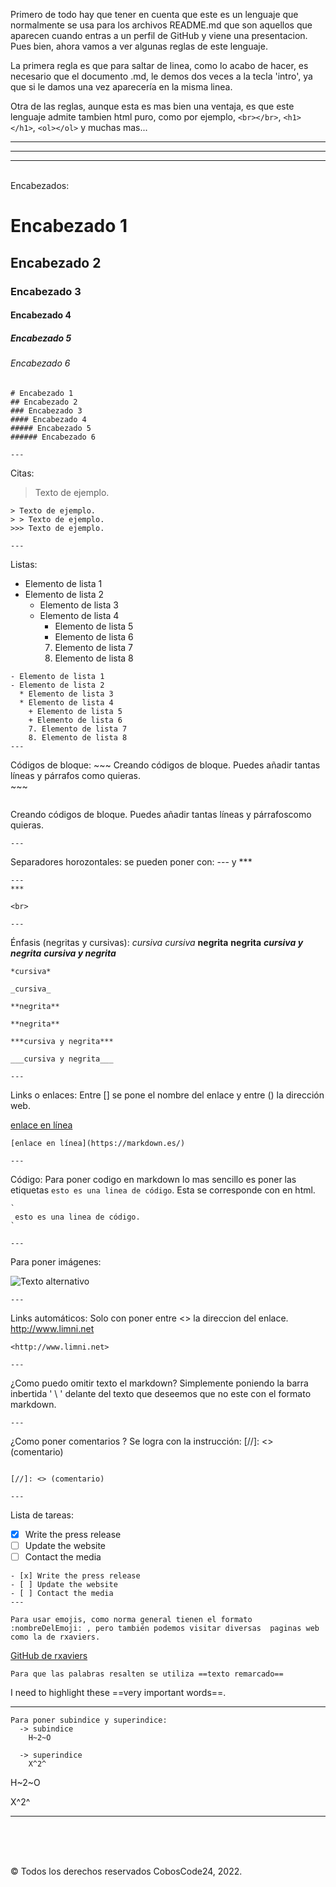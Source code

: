Primero de todo hay que tener en cuenta que este es un lenguaje que normalmente se usa para los archivos README.md que son aquellos que aparecen cuando entras a un perfil de GitHub y viene una presentacion. Pues bien, ahora vamos a ver algunas reglas de este lenguaje.

La primera regla es que para saltar de linea, como lo acabo de hacer, es necesario que el documento .md, le demos dos veces a la tecla 'intro', ya que si le damos una vez aparecería en la misma linea.

Otra de las reglas, aunque esta es mas bien una ventaja, es que este lenguaje admite tambien html puro, como por ejemplo, ``<br></br>``, ``<h1></h1>``, ``<ol></ol>`` y muchas mas...

---
---
---
<br>
Encabezados:

# Encabezado 1
## Encabezado 2
### Encabezado 3
#### Encabezado 4
##### Encabezado 5
###### Encabezado 6
~~~
# Encabezado 1
## Encabezado 2
### Encabezado 3
#### Encabezado 4
##### Encabezado 5
###### Encabezado 6

---

~~~
Citas:

> Texto de ejemplo.
~~~
> Texto de ejemplo.
> > Texto de ejemplo.
>>> Texto de ejemplo.

---

~~~
Listas:
- Elemento de lista 1
- Elemento de lista 2
  * Elemento de lista 3
  * Elemento de lista 4
    + Elemento de lista 5
    + Elemento de lista 6
     7. Elemento de lista 7
     8. Elemento de lista 8
~~~
- Elemento de lista 1
- Elemento de lista 2
  * Elemento de lista 3
  * Elemento de lista 4
    + Elemento de lista 5
    + Elemento de lista 6
    7. Elemento de lista 7
    8. Elemento de lista 8
---
~~~
Códigos de bloque:
    ~~~
    Creando códigos de bloque.
    Puedes añadir tantas líneas y párrafos como quieras.  
    ~~~
~~~
~~~
Creando códigos de bloque.
Puedes añadir tantas líneas y párrafoscomo quieras.  
~~~
---
~~~
Separadores horozontales:
se pueden poner con: --- y ***
~~~
---
***

<br>

---
~~~
Énfasis (negritas y cursivas):
*cursiva*
_cursiva_
**negrita**
**negrita**
***cursiva y negrita***
___cursiva y negrita___
~~~
*cursiva*

_cursiva_

**negrita**

**negrita**

***cursiva y negrita***

___cursiva y negrita___

---
~~~
Links o enlaces:
Entre [] se pone el nombre del enlace y entre () la dirección web.

[enlace en línea](https://markdown.es/)
~~~
[enlace en línea](https://markdown.es/)

---
~~~
Código:
Para poner codigo en markdown lo mas sencillo es poner las etiquetas ` esto es una linea de código `. Esta se corresponde con <code></code> en html.
~~~
`
 esto es una linea de código.
`

---
~~~
Para poner imágenes:

![Texto alternativo](/ruta/a/la/imagen.jpg)
~~~
---
~~~
Links automáticos:
Solo con poner entre <> la direccion del enlace.
<http://www.limni.net>
~~~
<http://www.limni.net>

---
~~~
¿Como puedo omitir texto el markdown?
Simplemente poniendo la barra inbertida ' \ ' delante del texto que deseemos que no este con el formato markdown.
~~~
---

~~~
¿Como poner comentarios ?
 Se logra con la instrucción:
 [//]: <> (comentario) 
~~~

[//]: <> (comentario) 

---
~~~
Lista de tareas:
- [x] Write the press release
- [ ] Update the website
- [ ] Contact the media
~~~
- [x] Write the press release
- [ ] Update the website
- [ ] Contact the media
---

~~~
~~~
Para usar emojis, como norma general tienen el formato :nombreDelEmoji: , pero también podemos visitar diversas  paginas web como la de rxaviers.
~~~

[GitHub de rxaviers](https://gist.github.com/rxaviers/7360908)


~~~
Para que las palabras resalten se utiliza ==texto remarcado==
~~~
I need to highlight these ==very important words==.

---

~~~
Para poner subindice y superindice:
  -> subindice
    H~2~O

  -> superindice
    X^2^

~~~

H~2~O

X^2^

---

<br><br><br>

© Todos los derechos reservados CobosCode24, 2022.
